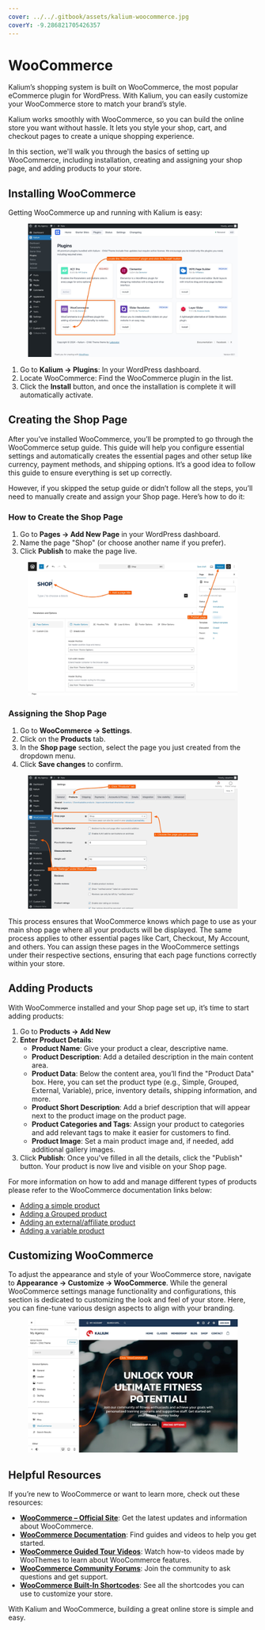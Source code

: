 ```yaml
---
cover: ../../.gitbook/assets/kalium-woocommerce.jpg
coverY: -9.286821705426357
---
```


# WooCommerce

Kalium’s shopping system is built on WooCommerce, the most popular eCommerce plugin for WordPress. With Kalium, you can easily customize your WooCommerce store to match your brand’s style.

Kalium works smoothly with WooCommerce, so you can build the online store you want without hassle. It lets you style your shop, cart, and checkout pages to create a unique shopping experience.&#x20;

In this section, we'll walk you through the basics of setting up WooCommerce, including installation, creating and assigning your shop page, and adding products to your store.

## Installing WooCommerce

Getting WooCommerce up and running with Kalium is easy:

<figure><img src="../../.gitbook/assets/woocommerce-install.jpg" alt=""><figcaption></figcaption></figure>

1. Go to **Kalium -> Plugins**: In your WordPress dashboard.
2. Locate WooCommerce: Find the WooCommerce plugin in the list.
3. Click the **Install** button, and once the installation is complete it will automatically activate.

## Creating the Shop Page

After you’ve installed WooCommerce, you’ll be prompted to go through the WooCommerce setup guide. This guide will help you configure essential settings and automatically creates the essential pages and other setup like currency, payment methods, and shipping options. It’s a good idea to follow this guide to ensure everything is set up correctly.

However, if you skipped the setup guide or didn’t follow all the steps, you’ll need to manually create and assign your Shop page. Here’s how to do it:

### How to Create the Shop Page

1. Go to **Pages -> Add New Page** in your WordPress dashboard.
2. Name the page "Shop" (or choose another name if you prefer).
3. Click **Publish** to make the page live.

<figure><img src="../../.gitbook/assets/woocommerce-create.jpg" alt=""><figcaption></figcaption></figure>

### Assigning the Shop Page

1. Go to **WooCommerce -> Settings**.
2. Click on the **Products** tab.
3. In the **Shop page** section, select the page you just created from the dropdown menu.
4. Click **Save changes** to confirm.

<figure><img src="../../.gitbook/assets/woocommerce-assign.jpg" alt=""><figcaption></figcaption></figure>

This process ensures that WooCommerce knows which page to use as your main shop page where all your products will be displayed. The same process applies to other essential pages like Cart, Checkout, My Account, and others. You can assign these pages in the WooCommerce settings under their respective sections, ensuring that each page functions correctly within your store.

## Adding Products

With WooCommerce installed and your Shop page set up, it’s time to start adding products:

1. Go to **Products -> Add New**
2. **Enter Product Details**:
   * **Product Name**: Give your product a clear, descriptive name.
   * **Product Description**: Add a detailed description in the main content area.
   * **Product Data**: Below the content area, you’ll find the "Product Data" box. Here, you can set the product type (e.g., Simple, Grouped, External, Variable), price, inventory details, shipping information, and more.
   * **Product Short Description**: Add a brief description that will appear next to the product image on the product page.
   * **Product Categories and Tags**: Assign your product to categories and add relevant tags to make it easier for customers to find.
   * **Product Image**: Set a main product image and, if needed, add additional gallery images.
3. Click **Publish**: Once you've filled in all the details, click the "Publish" button. Your product is now live and visible on your Shop page.

For more information on how to add and manage different types of products please refer to the WooCommerce documentation links below:

* [Adding a simple product](https://woocommerce.com/document/managing-products/add-product/#adding-a-simple-product)
* [Adding a Grouped product](https://woocommerce.com/document/managing-products/add-product/#adding-a-grouped-product)
* [Adding an external/affiliate product](https://woocommerce.com/document/managing-products/add-product/#adding-an-external-affiliate-product)
* [Adding a variable product](https://woocommerce.com/document/variable-product/)

## Customizing WooCommerce

To adjust the appearance and style of your WooCommerce store, navigate to **Appearance -> Customize -> WooCommerce**. While the general WooCommerce settings manage functionality and configurations, this section is dedicated to customizing the look and feel of your store. Here, you can fine-tune various design aspects to align with your branding.

<figure><img src="../../.gitbook/assets/woocommerce.jpg" alt=""><figcaption></figcaption></figure>

## Helpful Resources

If you’re new to WooCommerce or want to learn more, check out these resources:

* [**WooCommerce – Official Site**](https://woocommerce.com/): Get the latest updates and information about WooCommerce.
* [**WooCommerce Documentation**](https://docs.woocommerce.com/): Find guides and videos to help you get started.
* [**WooCommerce Guided Tour Videos**](https://woocommerce.com/guided-tour-videos/): Watch how-to videos made by WooThemes to learn about WooCommerce features.
* [**WooCommerce Community Forums**](https://wordpress.org/support/plugin/woocommerce/): Join the community to ask questions and get support.
* [**WooCommerce Built-In Shortcodes**](https://docs.woocommerce.com/document/woocommerce-shortcodes/): See all the shortcodes you can use to customize your store.

With Kalium and WooCommerce, building a great online store is simple and easy.

